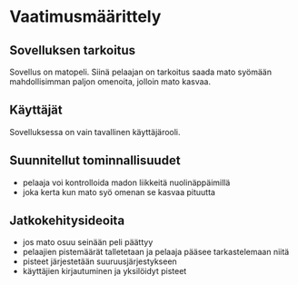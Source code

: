 # Vaatimusmäärittely
## Sovelluksen tarkoitus
Sovellus on matopeli. Siinä pelaajan on tarkoitus saada mato syömään mahdollisimman paljon omenoita, jolloin mato kasvaa.
## Käyttäjät
Sovelluksessa on vain tavallinen käyttäjärooli.
## Suunnitellut tominnallisuudet
* pelaaja voi kontrolloida madon liikkeitä nuolinäppäimillä
* joka kerta kun mato syö omenan se kasvaa pituutta
## Jatkokehitysideoita
* jos mato osuu seinään peli päättyy
* pelaajien pistemäärät talletetaan ja pelaaja pääsee tarkastelemaan niitä
* pisteet järjestetään suuruusjärjestykseen
* käyttäjien kirjautuminen ja yksilöidyt pisteet 

